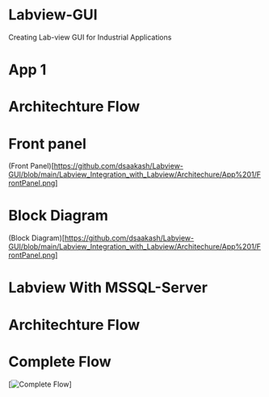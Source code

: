 # Labview-GUI
Creating Lab-view GUI for Industrial Applications


# App 1 

# Architechture Flow


# Front panel 

(Front Panel)[https://github.com/dsaakash/Labview-GUI/blob/main/Labview_Integration_with_Labview/Architechure/App%201/FrontPanel.png]



# Block Diagram
(Block Diagram)[https://github.com/dsaakash/Labview-GUI/blob/main/Labview_Integration_with_Labview/Architechure/App%201/FrontPanel.png]



# Labview With MSSQL-Server

# Architechture Flow


# Complete Flow

[![Complete Flow](https://user-images.githubusercontent.com/99490497/226538075-18438460-d021-4d79-8e76-55d7f9420ab7.png)]
